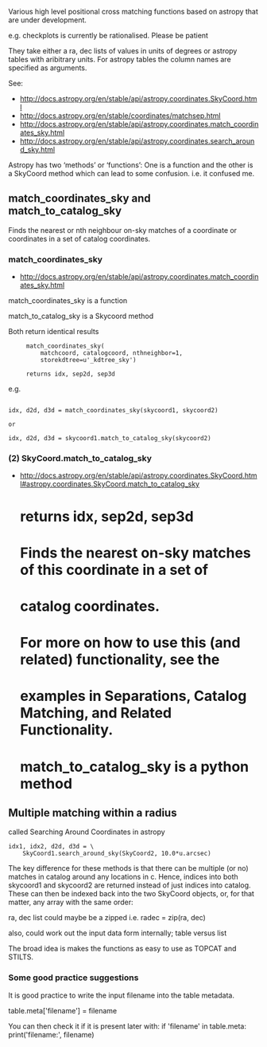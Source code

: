 

Various high level positional cross matching functions based on astropy
that are under development.

e.g. checkplots is currently be rationalised. Please be patient

They take either a ra, dec lists of values in units of degrees or astropy tables
with aribitrary units. For astropy tables the column names are specified
as arguments.

See:

* http://docs.astropy.org/en/stable/api/astropy.coordinates.SkyCoord.html
* http://docs.astropy.org/en/stable/coordinates/matchsep.html
* http://docs.astropy.org/en/stable/api/astropy.coordinates.match_coordinates_sky.html
* http://docs.astropy.org/en/stable/api/astropy.coordinates.search_around_sky.html

Astropy has two ‘methods’ or ‘functions’: One is a function and the other
is a SkyCoord method which can lead to some confusion. i.e. it confused me.

    
## match_coordinates_sky and match_to_catalog_sky

Finds the nearest or nth neighbour on-sky matches of a coordinate or
coordinates in a set of catalog coordinates.

###  match_coordinates_sky
    
* http://docs.astropy.org/en/stable/api/astropy.coordinates.match_coordinates_sky.html

match_coordinates_sky is a function

match_to_catalog_sky is a Skycoord method

Both return identical results


```   
     match_coordinates_sky(
         matchcoord, catalogcoord, nthneighbor=1,
         storekdtree=u'_kdtree_sky')

     returns idx, sep2d, sep3d
```

e.g.

```

idx, d2d, d3d = match_coordinates_sky(skycoord1, skycoord2)  

or

idx, d2d, d3d = skycoord1.match_to_catalog_sky(skycoord2)

```

    
### (2) SkyCoord.match_to_catalog_sky

* http://docs.astropy.org/en/stable/api/astropy.coordinates.SkyCoord.html#astropy.coordinates.SkyCoord.match_to_catalog_sky
    #
    #
    #
    #  returns idx, sep2d, sep3d
    #
    #
    # Finds the nearest on-sky matches of this coordinate in a set of
    # catalog coordinates.
    #
    # For more on how to use this (and related) functionality, see the
    # examples in Separations, Catalog Matching, and Related Functionality.
    #
    #  match_to_catalog_sky is a python method


## Multiple matching within a radius

called Searching Around Coordinates in astropy

```
idx1, idx2, d2d, d3d = \
    SkyCoord1.search_around_sky(SkyCoord2, 10.0*u.arcsec)
```

The key difference for these methods is that there can be multiple (or no)
matches in catalog around any locations in c. Hence, indices into both
skycoord1 and skycoord2 are returned instead of just indices into catalog.
These can then be indexed back into the two SkyCoord objects, or, for that
matter, any array with the same order:



ra, dec list could maybe be a zipped i.e. radec = zip(ra, dec)

also, could work out the input data form internally; table versus list

The broad idea is makes the functions as easy to use as TOPCAT and STILTS.


### Some good practice suggestions

It is good practice to write the input filename into the table metadata.

table.meta['filename'] = filename

You can then check it if it is present later with:
if 'filename' in table.meta:
    print('filename:', filename)
